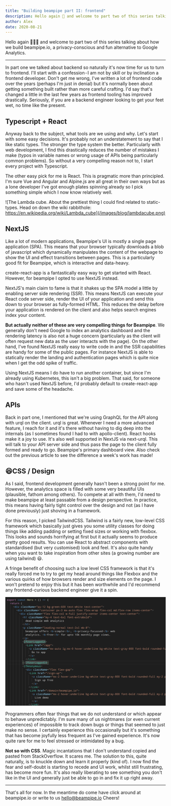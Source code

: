```yaml
---
title: "Building beampipe part II: frontend"
description: Hello again 👋 and welcome to part two of this series talking about how we build beampipe.io, a privacy-conscious and fun alternative to Google Analytics. In part one we talked about backend so…
author: Alex
date: 2020-08-21
---
```


Hello again 👋👋👋 and welcome to part two of this series talking about how we build beampipe.io, a privacy-conscious and fun alternative to Google Analytics.

---

In part one we talked about backend so naturally it's now time for us to turn to frontend. I'll start with a confession - I am not by skill or by inclination a frontend developer. Don't get me wrong, I've written a lot of frontend code over the years (perhaps I'm just in denial) but it's normally been about getting something built rather than more careful crafting. I'd say that's changed a little in the last few years as frontend tooling has improved drastically. Seriously, if you are a backend engineer looking to get your feet wet, no time like the present.

## Typescript + React
Anyway back to the subject, what tools are we using and why. Let's start with some easy decisions. It's probably not an understatement to say that I like static types. The stronger the type system the better. Particularly with web development, I find this drastically reduces the number of mistakes I make (typos in variable names or wrong usage of APIs being particularly common problems). So without a very compelling reason not to, I start every project with Typescript.

The other easy pick for me is React. This is pragmatic more than principled. I'm sure Vue and Angular and Alpine.js are all great in their own ways but as a lone developer I've got enough plates spinning already so I pick something simple which I now know relatively well.

![The Lambda cube. About the prettiest thing I could find related to static-types. Head on down the wiki rabbithole: https://en.wikipedia.org/wiki/Lambda_cube](/images/blog/lambdacube.png)

## NextJS
Like a lot of modern applications, Beampipe's UI is mostly a single page application (SPA). This means that your browser typically downloads a blob of javascript which dynamically manipulates the content of the webpage to show the UI and effect transitions between pages. This is a particularly good fit for Beampipe, which is interactive and data-heavy.

create-react-app is a fantastically easy way to get started with React. However, for beampipe I opted to use NextJS instead.

NextJS's main claim to fame is that it shakes up the SPA model a little by enabling server side rendering (SSR). This means NextJS can execute your React code server side, render the UI of your application and send this down to your browser as fully-formed HTML. This reduces the delay before your application is rendered on the client and also helps search engines index your content.

**But actually neither of these are very compelling things for Beampipe**. We generally don't need Google to index an analytics dashboard and the rendering latency is also not a huge concern (particularly as the client will often request new data as the user interacts with the page). On the other hand, I've found NextJS really easy to write code in and the SSR capabilities are handy for some of the public pages. For instance NextJS is able to statically render the landing and authentication pages which is quite nice when I get the odd spike of traffic.

Using NextJS means I do have to run another container, but since I'm already using Kubernetes, this isn't a big problem. That said, for someone who hasn't used NextJS before, I'd probably default to create-react-app and save some of the headache.

## APIs
Back in part one, I mentioned that we're using GraphQL for the API along with urql on the client. urql is great. Whenever I need a more advanced feature, I reach for it and it's there without having to dig deep into the internals (as I sometimes found I had to with apollo-client). React hooks make it a joy to use. It's also well supported in NextJS via next-urql. This will talk to your API server side and thus pass the page to the client fully formed and ready to go.
Beampipe's primary dashboard view. Also check out the previous article to see the difference a week's work has made! 

## 😆CSS / Design
As I said, frontend development generally hasn't been a strong point for me. However, the analytics space is filled with some very beautiful UIs (plausible, fathom among others). To compete at all with them, I'd need to make beampipe at least passable from a design perspective. In practice, this means having fairly tight control over the design and not (as I have done previously) just shoving in a framework.

For this reason, I picked TailwindCSS. Tailwind is a fairly new, low-level CSS framework which basically just gives you some utility classes for doing things like adding padding or setting fixed sizes or working with flexbox. This looks and sounds horrifying at first but it actually seems to produce pretty good results. You can use React to abstract components with standardised (but very customised) look and feel. It's also quite handy when you want to take inspiration from other sites (a growing number are using tailwind) 😃.

A fringe benefit of choosing such a low level CSS framework is that it's really forced me to try to get my head around things like Flexbox and the various quirks of how browsers render and size elements on the page. I won't pretend to enjoy this but it has been worthwhile and I'd recommend any frontend-curious backend engineer give it a spin.

![Real life Tailwind code from Beampipe's landing page. Looks gross. Actually not half bad.](/images/blog/css.png)

Programmers often fear things that we do not understand or which appear to behave unpredictably. I'm sure many of us nightmares (or even current experiences) of impossible to track down bugs or things that seemed to just make no sense. I certainly experience this occasionally but it's something that has become joyfully less frequent as I've gained experience. It's now quite rare for me to feel stressed or intimidated by a bug.

**Not so with CSS**. Magic incantations that I don't understand copied and pasted from StackOverflow. It scares me. The solution to this, quite naturally, is to knuckle down and learn it properly (kind of). I now find the fear and self-doubt is starting to recede and UI work, whilst still frustrating, has become more fun. It's also really liberating to see something you don't like in the UI and generally just be able to go in and fix it up right away.


---

That's all for now. In the meantime do come have click around at beampipe.io or write to us [hello@beampipe.io](mailto:hello@beampipe.io) Cheers!